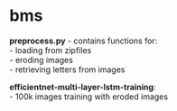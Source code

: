 # bms
<b>preprocess.py</b> - contains functions for:  
	- loading from zipfiles  
	- eroding images  
	- retrieving letters from images  

<b>efficientnet-multi-layer-lstm-training</b>:  
	- 100k images training with eroded images